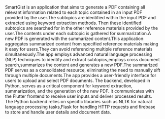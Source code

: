SmartGist is an application that aims to generate a PDF containing all relevant information related to each topic contained in an input PDF provided by the user.The subtopics are identified within the input PDF and extracted using keyword extraction methods. Then these identified subtopics are searched for in the other reference materials provided by the user.The contents under each subtopic is gathered for summarization.A new PDF is generated with the summarized content.This application aggregates summarized content from specified reference materials making it easy for users.They can avoid referencing multiple reference materials simultaneously.The app employs advanced natural language processing (NLP) techniques to identify and extract subtopics,employs cross document search,summarizes the content and generates a new PDF.The summarized PDF serves as a consolidated resource, eliminating the need to manually sift through multiple documents.The app provides a user-friendly interface for users to upload and select PDF documents. The backend, developed in Python, serves as a critical component for keyword extraction, summarization, and the generation of the new PDF. It communicates with the Flutter frontend to receive user inputs and deliver processed results. The Python backend relies on specific libraries such as NLTK for natural language processing tasks,Flask for handling HTTP requests and firebase to store and handle user details and document data.